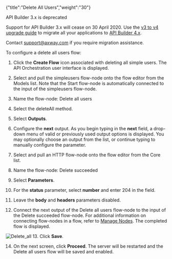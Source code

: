 {"title":"Delete All Users","weight":"30"}

API Builder 3.x is deprecated

Support for API Builder 3.x will cease on 30 April 2020. Use the [v3 to v4 upgrade guide](https://docs.axway.com/bundle/API_Builder_4x_allOS_en/page/api_builder_v3_to_v4_upgrade_guide.html) to migrate all your applications to [API Builder 4.x](https://docs.axway.com/bundle/API_Builder_4x_allOS_en/page/api_builder_getting_started_guide.html).

Contact [support@axway.com](mailto:support@axway.com) if you require migration assistance.

To configure a delete all users flow:

1. Click the **Create Flow** icon associated with deleting all simple users.
  The API Orchestration user interface is displayed.

2. Select and pull the simpleusers flow-node onto the flow editor from the Models list. Note that the Start flow-node is automatically connected to the input of the simpleusers flow-node.

3. Name the flow-node: Delete all users

4. Select the deleteAll method.

5. Select **Outputs**.

6. Configure the **next** output. As you begin typing in the **next** field, a drop-down menu of valid or previously used output options is displayed. You may optionally choose an output from the list, or continue typing to manually configure the parameter.

7. Select and pull an HTTP flow-node onto the flow editor from the Core list.

8. Name the flow-node: Delete succeeded

9. Select **Parameters**.

10. For the **status** parameter, select **number** and enter 204 in the field.

11. Leave the **body** and **headers** parameters disabled.

12. Connect the next output of the Delete all users flow-node to the input of the Delete succeeded flow-node. For additional information on connecting flow-nodes in a flow, refer to [Manage Nodes](/docs/appc/Axway_API_Builder/API_Builder/API_Builder_Developer_Guide/API_Builder_Flows/Manage_Nodes/). The completed flow is displayed.

  ![Delete_all](/Images/appc/download/attachments/52298561/Delete_all.png)
13. Click **Save**.

14. On the next screen, click **Proceed**. The server will be restarted and the Delete all users flow will be saved and enabled.

